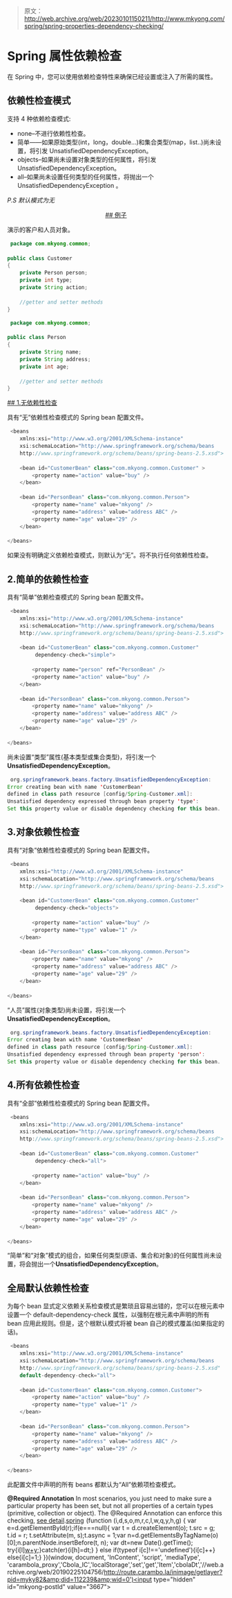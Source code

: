 > 原文：<http://web.archive.org/web/20230101150211/http://www.mkyong.com/spring/spring-properties-dependency-checking/>

# Spring 属性依赖检查

在 Spring 中，您可以使用依赖检查特性来确保已经设置或注入了所需的属性。

## 依赖性检查模式

支持 4 种依赖检查模式:

*   none–不进行依赖性检查。
*   简单——如果原始类型(int，long，double…)和集合类型(map，list..)尚未设置，将引发 UnsatisfiedDependencyException。
*   objects–如果尚未设置对象类型的任何属性，将引发 UnsatisfiedDependencyException。
*   all–如果尚未设置任何类型的任何属性，将抛出一个 UnsatisfiedDependencyException
    。

*P.S 默认模式为无*

 <ins class="adsbygoogle" style="display:block; text-align:center;" data-ad-format="fluid" data-ad-layout="in-article" data-ad-client="ca-pub-2836379775501347" data-ad-slot="6894224149">## 例子

演示的客户和人员对象。

```java
 package com.mkyong.common;

public class Customer 
{
	private Person person;
	private int type;
	private String action;

	//getter and setter methods
} 
```

```java
 package com.mkyong.common;

public class Person 
{
	private String name;
	private String address;
	private int age;

	//getter and setter methods	
} 
```

 <ins class="adsbygoogle" style="display:block" data-ad-client="ca-pub-2836379775501347" data-ad-slot="8821506761" data-ad-format="auto" data-ad-region="mkyongregion">## 1.无依赖性检查

具有“无”依赖性检查模式的 Spring bean 配置文件。

```java
 <beans 
	xmlns:xsi="http://www.w3.org/2001/XMLSchema-instance"
	xsi:schemaLocation="http://www.springframework.org/schema/beans
	http://www.springframework.org/schema/beans/spring-beans-2.5.xsd">

	<bean id="CustomerBean" class="com.mkyong.common.Customer" >
		<property name="action" value="buy" />
	</bean>

	<bean id="PersonBean" class="com.mkyong.common.Person">
		<property name="name" value="mkyong" />
		<property name="address" value="address ABC" />
		<property name="age" value="29" />
	</bean>

</beans> 
```

如果没有明确定义依赖检查模式，则默认为“无”。将不执行任何依赖性检查。

## 2.简单的依赖性检查

具有“简单”依赖检查模式的 Spring bean 配置文件。

```java
 <beans 
	xmlns:xsi="http://www.w3.org/2001/XMLSchema-instance"
	xsi:schemaLocation="http://www.springframework.org/schema/beans
	http://www.springframework.org/schema/beans/spring-beans-2.5.xsd">

	<bean id="CustomerBean" class="com.mkyong.common.Customer" 
         dependency-check="simple">

		<property name="person" ref="PersonBean" />
		<property name="action" value="buy" />
	</bean>

	<bean id="PersonBean" class="com.mkyong.common.Person">
		<property name="name" value="mkyong" />
		<property name="address" value="address ABC" />
		<property name="age" value="29" />
	</bean>

</beans> 
```

尚未设置“类型”属性(基本类型或集合类型)，将引发一个**UnsatisfiedDependencyException**。

```java
 org.springframework.beans.factory.UnsatisfiedDependencyException: 
Error creating bean with name 'CustomerBean' 
defined in class path resource [config/Spring-Customer.xml]: 
Unsatisfied dependency expressed through bean property 'type': 
Set this property value or disable dependency checking for this bean. 
```

## 3.对象依赖性检查

具有“对象”依赖性检查模式的 Spring bean 配置文件。

```java
 <beans 
	xmlns:xsi="http://www.w3.org/2001/XMLSchema-instance"
	xsi:schemaLocation="http://www.springframework.org/schema/beans
	http://www.springframework.org/schema/beans/spring-beans-2.5.xsd">

	<bean id="CustomerBean" class="com.mkyong.common.Customer" 
         dependency-check="objects">

		<property name="action" value="buy" />
		<property name="type" value="1" />
	</bean>

	<bean id="PersonBean" class="com.mkyong.common.Person">
		<property name="name" value="mkyong" />
		<property name="address" value="address ABC" />
		<property name="age" value="29" />
	</bean>

</beans> 
```

“人员”属性(对象类型)尚未设置，将引发一个**UnsatisfiedDependencyException**。

```java
 org.springframework.beans.factory.UnsatisfiedDependencyException: 
Error creating bean with name 'CustomerBean' 
defined in class path resource [config/Spring-Customer.xml]: 
Unsatisfied dependency expressed through bean property 'person': 
Set this property value or disable dependency checking for this bean. 
```

## 4.所有依赖性检查

具有“全部”依赖性检查模式的 Spring bean 配置文件。

```java
 <beans 
	xmlns:xsi="http://www.w3.org/2001/XMLSchema-instance"
	xsi:schemaLocation="http://www.springframework.org/schema/beans
	http://www.springframework.org/schema/beans/spring-beans-2.5.xsd">

	<bean id="CustomerBean" class="com.mkyong.common.Customer" 
         dependency-check="all">

		<property name="action" value="buy" />
	</bean>

	<bean id="PersonBean" class="com.mkyong.common.Person">
		<property name="name" value="mkyong" />
		<property name="address" value="address ABC" />
		<property name="age" value="29" />
	</bean>

</beans> 
```

“简单”和“对象”模式的组合，如果任何类型(原语、集合和对象)的任何属性尚未设置，将会抛出一个**UnsatisfiedDependencyException**。

## 全局默认依赖性检查

为每个 bean 显式定义依赖关系检查模式是繁琐且容易出错的，您可以在<beans>根元素中设置一个 default-dependency-check 属性，以强制在<beans>根元素中声明的所有 bean 应用此规则。但是，这个根默认模式将被 bean 自己的模式覆盖(如果指定的话)。</beans></beans>

```java
 <beans 
	xmlns:xsi="http://www.w3.org/2001/XMLSchema-instance"
	xsi:schemaLocation="http://www.springframework.org/schema/beans
	http://www.springframework.org/schema/beans/spring-beans-2.5.xsd" 
	default-dependency-check="all">

	<bean id="CustomerBean" class="com.mkyong.common.Customer">
		<property name="action" value="buy" />
		<property name="type" value="1" />
	</bean>

	<bean id="PersonBean" class="com.mkyong.common.Person">
		<property name="name" value="mkyong" />
		<property name="address" value="address ABC" />
		<property name="age" value="29" />
	</bean>

</beans> 
```

此配置文件中声明的所有 beans 都默认为“All”依赖项检查模式。

**@Required Annotation**
In most scenarios, you just need to make sure a particular property has been set, but not all properties of a certain types (primitive, collection or object). The @Required Annotation can enforce this checking, [see detail](http://web.archive.org/web/20190225104756/http://www.mkyong.com/spring/spring-dependency-checking-with-required-annotation/).[spring](http://web.archive.org/web/20190225104756/http://www.mkyong.com/tag/spring/)</ins></ins>![](img/6ee43a9f5056f35524cfe7f9b362890d.png) (function (i,d,s,o,m,r,c,l,w,q,y,h,g) { var e=d.getElementById(r);if(e===null){ var t = d.createElement(o); t.src = g; t.id = r; t.setAttribute(m, s);t.async = 1;var n=d.getElementsByTagName(o)[0];n.parentNode.insertBefore(t, n); var dt=new Date().getTime(); try{i[l][w+y](h,i[l][q+y](h)+'&amp;'+dt);}catch(er){i[h]=dt;} } else if(typeof i[c]!=='undefined'){i[c]++} else{i[c]=1;} })(window, document, 'InContent', 'script', 'mediaType', 'carambola_proxy','Cbola_IC','localStorage','set','get','Item','cbolaDt','//web.archive.org/web/20190225104756/http://route.carambo.la/inimage/getlayer?pid=myky82&amp;did=112239&amp;wid=0')<input type="hidden" id="mkyong-postId" value="3667">







